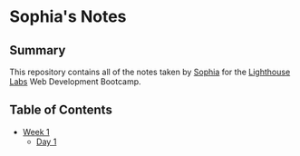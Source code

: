 # Sophia's Notes

## Summary

This repository contains all of the notes taken by [Sophia](https://github.com/sophiakidwai) for the [Lighthouse Labs](https://www.lighthouselabs.ca/) Web Development Bootcamp.

## Table of Contents
* [Week 1](/Week_1)
  * [Day 1](/Week_1/Day_1)